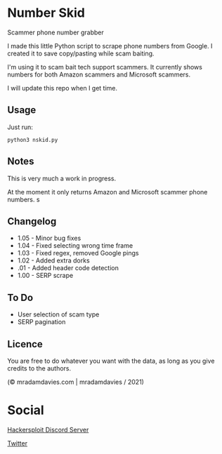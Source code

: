 # Number Skid
Scammer phone number grabber

I made this little Python script to scrape phone numbers from Google. I created it to save copy/pasting while scam baiting.

I'm using it to scam bait tech support scammers. It currently shows numbers for both Amazon scammers and Microsoft scammers. 

I will update this repo when I get time. 


## Usage
Just run:

`python3 nskid.py`



## Notes
This is very much a work in progress. 

At the moment it only returns Amazon and Microsoft scammer phone numbers. s





## Changelog
* 1.05 - Minor bug fixes
* 1.04 - Fixed selecting wrong time frame
* 1.03 - Fixed regex, removed Google pings
* 1.02 - Added extra dorks
* .01 - Added header code detection
* 1.00 - SERP scrape


## To Do
* User selection of scam type
* SERP pagination


## Licence
You are free to do whatever you want with the data, as long as you give credits to the authors.

(© mradamdavies.com | mradamdavies / 2021)

# Social
[Hackersploit Discord Server](https://discord.gg/hackersploit)

[Twitter](https://twitter.com/mradamdavies)
